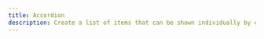 ```yaml
---
title: Accordion
description: Create a list of items that can be shown individually by clicking an item's header. Useful for FAQ pages.
---
```


